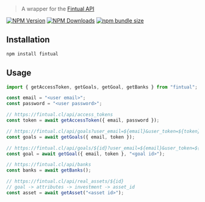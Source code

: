 > A wrapper for the [Fintual API](https://fintual.cl/api-docs/index.html)

[![NPM Version](https://img.shields.io/npm/v/fintual?style=flat-square)](https://www.npmjs.com/package/fintual)
[![NPM Downloads](https://img.shields.io/npm/d18m/fintual?style=flat-square)](https://www.npmjs.com/package/fintual)
[![npm bundle size](https://img.shields.io/bundlephobia/minzip/fintual?style=flat-square)](https://bundlephobia.com/package/fintual)

## Installation

```bash
npm install fintual
```

## Usage

```js
import { getAccessToken, getGoals, getGoal, getBanks } from "fintual";

const email = "<user email>";
const password = "<user password>";

// https://fintual.cl/api/access_tokens
const token = await getAccessToken({ email, password });

// https://fintual.cl/api/goals?user_email=${email}&user_token=${token}
const goals = await getGoals({ email, token });

// https://fintual.cl/api/goals/${id}?user_email=${email}&user_token=${token}
const goal = await getGoal({ email, token }, "<goal id>");

// https://fintual.cl/api/banks
const banks = await getBanks();

// https://fintual.cl/api/real_assets/${id}
// goal -> attributes -> investment -> asset_id
const asset = await getAsset("<asset id>");
```
